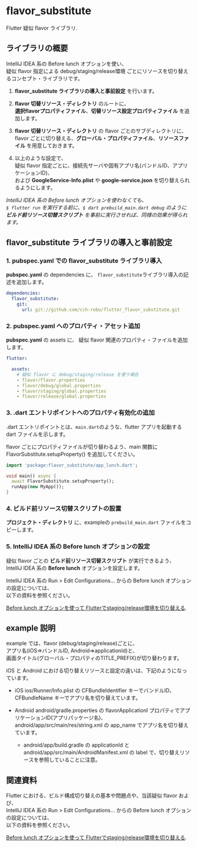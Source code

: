 # flavor_substitute

Flutter 疑似 flavor ライブラリ.


## ライブラリの概要

IntelliJ IDEA 系の Before lunch オプションを使い、  
疑似 flavor 指定による debug/staging/release環境 ごとにリソースを切り替えるコンセプト・ライブラリです。

1. **flavor_substitute ライブラリの導入と事前設定** を行います。

1. **flavor 切替リソース・ディレクトリ** のルートに、  
**選択flavorプロパティファイル**、**切替リソース設定プロパティファイル** を追加します。

1. **flavor 切替リソース・ディレクトリ** の flavor ごとのサブディレクトリに、  
flavor ごとに切り替える、**グローバル・プロパティファイル**、**リソースファイル** を用意しておきます。

1. 以上のような設定で、  
疑似 flavor 指定ごとに、接続先サーバや固有アプリ名(バンドルID、アプリケーションID)、  
および **GoogleService-Info.plist** や **google-service.json** を切り替えられるようにします。


*IntelliJ IDEA 系の Before lunch オプションを使わなくても、  
`$ flutter run` を実行する前に、`$ dart prebuild_main.dart debug` のように  
**ビルド前リソース切替スクリプト** を事前に実行させれば、同様の効果が得られます。*



## flavor_substitute ライブラリの導入と事前設定

### 1. **pubspec.yaml** での **flavor_substitute** ライブラリ導入

**pubspec.yaml** の dependencies に、
`flavor_substitute`ライブラリ導入の記述を追加します。

```yaml
dependencies:
  flavor_substitute:
    git:
      url: git://github.com/cch-robo/flutter_flavor_substitute.git
```


### 2. **pubspec.yaml** へのプロパティ・アセット追加

**pubspec.yaml** の assets に、
疑似 flavor 関連のプロパティ・ファイルを追加します。

```yaml
flutter:

  assets:
    # 疑似 flavor に debug/staging/release を使う場合
    - flavor/flavor.properties
    - flavor/debug/global.properties
    - flavor/staging/global.properties
    - flavor/release/global.properties
```


### 3. .dart エントリポイントへのプロパティ有効化の追加

.dart エントリポイントとは、`main.dart`のような、flutter アプリを起動する dart ファイルを示します。

flavor ごとにプロパティファイルが切り替わるよう、main 関数に FlavorSubstitute.setupProperty() を追加してください。


```dart
import 'package:flavor_substitute/app_lunch.dart';

void main() async {
  await FlavorSubstitute.setupProperty();
  runApp(new MyApp());
}
```


### 4. ビルド前リソース切替スクリプトの設置

**プロジェクト・ディレクトリ** に、exampleの `prebuild_main.dart` ファイルをコピーします。


### 5. IntelliJ IDEA 系の Before lunch オプションの設定

疑似 flavor ごとの **ビルド前リソース切替スクリプト** が実行できるよう、  
IntelliJ IDEA 系の **Before lunch** オプションを設定します。

IntelliJ IDEA 系の Run > Edit Configurations... からの Before lunch オプションの設定については、  
以下の資料を参照ください。

[Before lunch オプションを使って Flutterでstaging/release環境を切り替える](https://drive.google.com/open?id=18y34btiLo8HUXDcn7Z3UufXqvNElFYPlZ9Cou1kFnCs).



## example 説明

example では、flavor (debug/staging/release)ごとに、  
アプリ名(iOS⇒バンドルID, Android⇒applicationId)と、  
画面タイトル(グローバル・プロパティのTITLE_PREFIX)が切り替わります。

iOS と Android における切り替えリソースと設定の違いは、下記のようになっています。

* iOS
ios/Runner/Info.plist の CFBundleIdentifier キーでバンドルID、CFBundleName キーでアプリ名を切り替えています。

* Android
android/gradle.properties の flavorApplicationI プロパティでアプリケーションID(アプリパッケージ名)、
android/app/src/main/res/string.xml の app_name でアプリ名を切り替えています。
  * android/app/build.gradle の applicationId と android/app/src/main/AndroidManifest.xml の label で、切り替えリソースを参照していることに注意。



## 関連資料

Flutter における、ビルド構成切り替えの基本や問題点や、当該疑似 flavor および、  
IntelliJ IDEA 系の Run > Edit Configurations... からの Before lunch オプションの設定については、  
以下の資料を参照ください。

[Before lunch オプションを使って Flutterでstaging/release環境を切り替える](https://drive.google.com/open?id=18y34btiLo8HUXDcn7Z3UufXqvNElFYPlZ9Cou1kFnCs).
